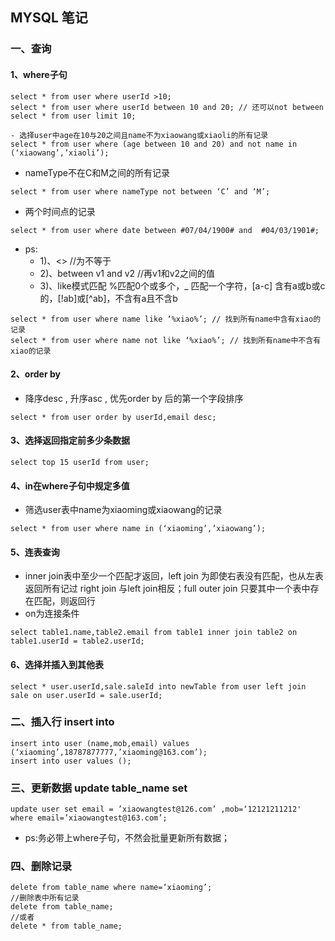 ## MYSQL 笔记
### 一、查询
#### 1、where子句
```mysql
select * from user where userId >10;
select * from user where userId between 10 and 20; // 还可以not between
select * from user limit 10;
```

```mysql
- 选择user中age在10与20之间且name不为xiaowang或xiaoli的所有记录
select * from user where (age between 10 and 20) and not name in (‘xiaowang’,’xiaoli’);
```

- nameType不在C和M之间的所有记录
```mysql
select * from user where nameType not between ‘C’ and ‘M’;
```

- 两个时间点的记录
```mysql
select * from user where date between #07/04/1900# and  #04/03/1901#;
```

- ps:
  - 1)、<> //为不等于
  - 2)、between v1 and v2 //再v1和v2之间的值
  - 3)、like模式匹配 %匹配0个或多个，_ 匹配一个字符，[a-c] 含有a或b或c的，[!ab]或[^ab]，不含有a且不含b
```mysql
select * from user where name like ‘%xiao%’; // 找到所有name中含有xiao的记录
select * from user where name not like ‘%xiao%’; // 找到所有name中不含有xiao的记录
```

#### 2、order by
- 降序desc , 升序asc , 优先order by 后的第一个字段排序
```mysql
select * from user order by userId,email desc;
```

#### 3、选择返回指定前多少条数据  
```mysql
select top 15 userId from user;
```

#### 4、in在where子句中规定多值
- 筛选user表中name为xiaoming或xiaowang的记录
```mysql
select * from user where name in (‘xiaoming’,’xiaowang’);
```

#### 5、连表查询
- inner join表中至少一个匹配才返回，left join 为即使右表没有匹配，也从左表返回所有记过
right join 与left join相反；full outer join 只要其中一个表中存在匹配，则返回行
- on为连接条件
```mysql
select table1.name,table2.email from table1 inner join table2 on table1.userId = table2.userId;
```

#### 6、选择并插入到其他表
```mysql
select * user.userId,sale.saleId into newTable from user left join sale on user.userId = sale.userId;
```


### 二、插入行 insert into
```mysql
insert into user (name,mob,email) values (‘xiaoming’,18787877777,’xiaoming@163.com’);
insert into user values ();
```

### 三、更新数据 update table_name set
```mysql
update user set email = ’xiaowangtest@126.com’ ,mob=‘12121211212' where email=’xiaowangtest@163.com’;
```
- ps:务必带上where子句，不然会批量更新所有数据；

### 四、删除记录
```mysql
delete from table_name where name=‘xiaoming’;
//删除表中所有记录
delete from table_name;
//或者
delete * from table_name;
```
